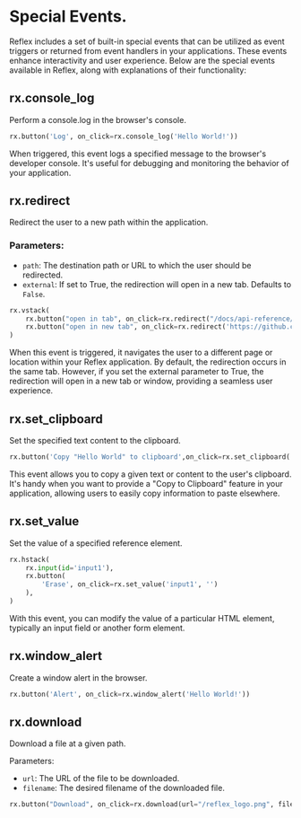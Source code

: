 # Special Events.

Reflex includes a set of built-in special events that can be utilized as event triggers 
or returned from event handlers in your applications. These events enhance interactivity and user experience. 
Below are the special events available in Reflex, along with explanations of their functionality:

## rx.console_log
Perform a console.log in the browser's console.

```python demo
rx.button('Log', on_click=rx.console_log('Hello World!'))
```

When triggered, this event logs a specified message to the browser's developer console. 
It's useful for debugging and monitoring the behavior of your application.

## rx.redirect
Redirect the user to a new path within the application.

### Parameters:
- `path`: The destination path or URL to which the user should be redirected.
- `external`: If set to True, the redirection will open in a new tab. Defaults to `False`.

```python demo
rx.vstack(
    rx.button("open in tab", on_click=rx.redirect("/docs/api-reference/special-events")),
    rx.button("open in new tab", on_click=rx.redirect('https://github.com/reflex-dev/reflex/', external=True))
)
```

When this event is triggered, it navigates the user to a different page or location within your Reflex application. 
By default, the redirection occurs in the same tab. However, if you set the external parameter to True, the redirection 
will open in a new tab or window, providing a seamless user experience.

## rx.set_clipboard
Set the specified text content to the clipboard.

```python demo
rx.button('Copy "Hello World" to clipboard',on_click=rx.set_clipboard('Hello World'),)
```

This event allows you to copy a given text or content to the user's clipboard. 
It's handy when you want to provide a "Copy to Clipboard" feature in your application, 
allowing users to easily copy information to paste elsewhere.

## rx.set_value
Set the value of a specified reference element.

```python demo
rx.hstack(
    rx.input(id='input1'),
    rx.button(
        'Erase', on_click=rx.set_value('input1', '')
    ),
)
```

With this event, you can modify the value of a particular HTML element, typically an input field or another form element. 

## rx.window_alert
Create a window alert in the browser.

```python demo
rx.button('Alert', on_click=rx.window_alert('Hello World!'))
```

## rx.download
Download a file at a given path.

Parameters:
- `url`: The URL of the file to be downloaded.
- `filename`: The desired filename of the downloaded file.

```python demo
rx.button("Download", on_click=rx.download(url="/reflex_logo.png", filename="different_name_logo.png"))
```



